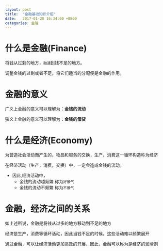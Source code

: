 ```yaml
---
layout: post
title:  "金融基础知识介绍"
date:   2017-01-28 16:34:00 +0800
categories: 金融
---
```


# 什么是金融(Finance)
将钱从过剩的地方，`融通`到钱不足的地方。

调整金钱的过剩或者不足，将它们适当的分配便是金融的作用。

# 金融的意义
广义上金融的意义可以理解为：**金钱的流动**

狭义上金融的意义可以理解为：**金钱的借贷**

# 什么是经济(Economy)
为营造社会活动而产生的，物品和服务的交换，生产，消费这一循环构造称为经济

在经济活动（生产，消费，交换）中，一定会造成金钱的流动。

* 因此,经济活动中，
  -  金钱的流动越频繁 称为`好景气`
  -  金钱的流动不频繁 称为`不景气`

# 金融，经济之间的关系
如上述所说，金融是将钱从过多的地方移动到不足的地方

经济是生产，消费等循环活动，因此当钱不足的时候，这些活动难以频繁展开

通过金融，可以让经济活动更加高效的开展，因此，金融可以称为是经济的润滑剂





